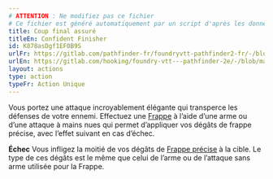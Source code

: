 ```yaml
---
# ATTENTION : Ne modifiez pas ce fichier
# Ce fichier est généré automatiquement par un script d'après les données du module Foundry VTT officiel et de sa traduction
title: Coup final assuré
titleEn: Confident Finisher
id: K878asDgf1EF0B9S
urlFr: https://gitlab.com/pathfinder-fr/foundryvtt-pathfinder2-fr/-/blob/master/data/actions/K878asDgf1EF0B9S.htm
urlEn: https://gitlab.com/hooking/foundry-vtt---pathfinder-2e/-/blob/master/packs/data/actions.db/confident-finisher.json
layout: actions
type: action
typeFr: Action Unique
---
```

Vous portez une attaque incroyablement élégante qui transperce les défenses de votre ennemi. Effectuez une [Frappe](frapper.html) à l’aide d’une arme ou d’une attaque à mains nues qui permet d’appliquer vos dégâts de frappe précise, avec l’effet suivant en cas d’échec.

**Échec** Vous infligez la moitié de vos dégâts de [Frappe précise](../capacité-classe/frappe-précise.html) à la cible. Le type de ces dégâts est le même que celui de l’arme ou de l’attaque sans arme utilisée pour la Frappe.
